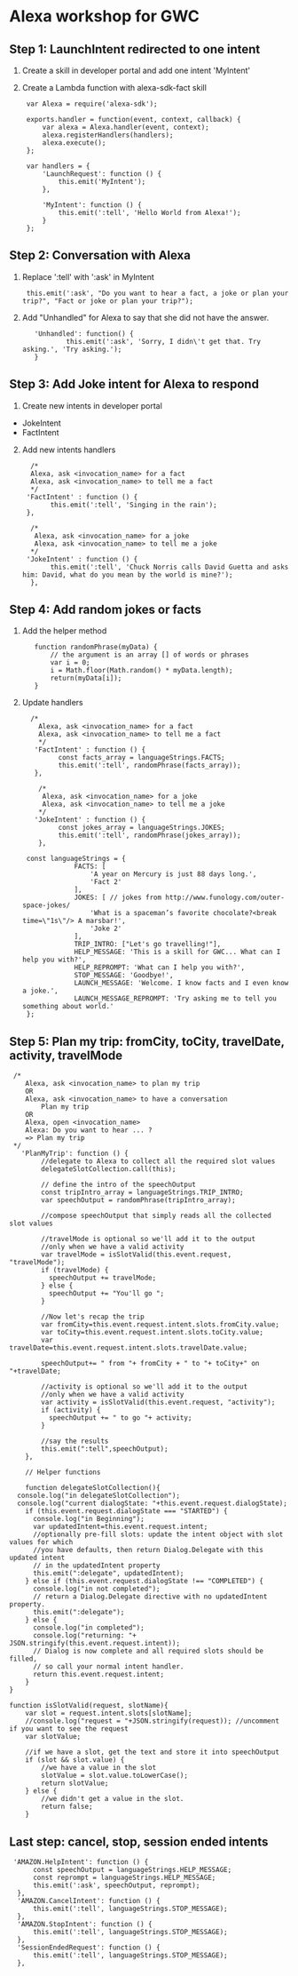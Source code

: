 # Alexa workshop for GWC

## Step 1: LaunchIntent redirected to one intent

1. Create a skill in developer portal and add one intent 'MyIntent'
2. Create a Lambda function with alexa-sdk-fact skill 

        var Alexa = require('alexa-sdk');

        exports.handler = function(event, context, callback) {
            var alexa = Alexa.handler(event, context);
            alexa.registerHandlers(handlers);
            alexa.execute();
        };

        var handlers = {
            'LaunchRequest': function () {
                this.emit('MyIntent');
            },

            'MyIntent': function () {
                this.emit(':tell', 'Hello World from Alexa!');
            }
        };

## Step 2: Conversation with Alexa

1. Replace ':tell' with ':ask' in MyIntent

        this.emit(':ask', "Do you want to hear a fact, a joke or plan your trip?", "Fact or joke or plan your trip?");

2. Add "Unhandled" for Alexa to say that she did not have the answer.

          'Unhandled': function() {
                  this.emit(':ask', 'Sorry, I didn\'t get that. Try asking.', 'Try asking.');
          }
  
  ## Step 3: Add Joke intent for Alexa to respond 
  
  1. Create new intents in developer portal
  
  - JokeIntent  
  - FactIntent
  
  2. Add new intents handlers
  
           /*
           Alexa, ask <invocation_name> for a fact
           Alexa, ask <invocation_name> to tell me a fact
           */
          'FactIntent' : function () {
                this.emit(':tell', 'Singing in the rain');
          },

           /*
            Alexa, ask <invocation_name> for a joke
            Alexa, ask <invocation_name> to tell me a joke
           */
          'JokeIntent' : function () {
                this.emit(':tell', 'Chuck Norris calls David Guetta and asks him: David, what do you mean by the world is mine?');
           },
  
  ## Step 4: Add random jokes or facts
  
  1. Add the helper method
  
 
            function randomPhrase(myData) {
                // the argument is an array [] of words or phrases
                var i = 0;
                i = Math.floor(Math.random() * myData.length);
                return(myData[i]);
            }

2. Update handlers

         /*
           Alexa, ask <invocation_name> for a fact
           Alexa, ask <invocation_name> to tell me a fact
           */
          'FactIntent' : function () {
                const facts_array = languageStrings.FACTS;
                this.emit(':tell', randomPhrase(facts_array));
          },

           /*
            Alexa, ask <invocation_name> for a joke
            Alexa, ask <invocation_name> to tell me a joke
           */
          'JokeIntent' : function () {
                const jokes_array = languageStrings.JOKES;
                this.emit(':tell', randomPhrase(jokes_array));
           },

        const languageStrings = {
                    FACTS: [
                        'A year on Mercury is just 88 days long.',
                        'Fact 2'
                    ],
                    JOKES: [ // jokes from http://www.funology.com/outer-space-jokes/
                        'What is a spaceman’s favorite chocolate?<break time=\"1s\"/> A marsbar!',
                        'Joke 2'
                    ],
                    TRIP_INTRO: ["Let's go travelling!"],
                    HELP_MESSAGE: 'This is a skill for GWC... What can I help you with?',
                    HELP_REPROMPT: 'What can I help you with?',
                    STOP_MESSAGE: 'Goodbye!',
                    LAUNCH_MESSAGE: 'Welcome. I know facts and I even know a joke.',
                    LAUNCH_MESSAGE_REPROMPT: 'Try asking me to tell you something about world.'
        };

## Step 5: Plan my trip: fromCity, toCity, travelDate, activity, travelMode

     /*
        Alexa, ask <invocation_name> to plan my trip
        OR
        Alexa, ask <invocation_name> to have a conversation
            Plan my trip
        OR
        Alexa, open <invocation_name>
        Alexa: Do you want to hear ... ?
        => Plan my trip
     */
       'PlanMyTrip': function () {
            //delegate to Alexa to collect all the required slot values
            delegateSlotCollection.call(this);

            // define the intro of the speechOutput
            const tripIntro_array = languageStrings.TRIP_INTRO;
            var speechOutput = randomPhrase(tripIntro_array);

            //compose speechOutput that simply reads all the collected slot values

            //travelMode is optional so we'll add it to the output
            //only when we have a valid activity
            var travelMode = isSlotValid(this.event.request, "travelMode");
            if (travelMode) {
              speechOutput += travelMode;
            } else {
              speechOutput += "You'll go ";
            }

            //Now let's recap the trip
            var fromCity=this.event.request.intent.slots.fromCity.value;
            var toCity=this.event.request.intent.slots.toCity.value;
            var travelDate=this.event.request.intent.slots.travelDate.value;

            speechOutput+= " from "+ fromCity + " to "+ toCity+" on "+travelDate;

            //activity is optional so we'll add it to the output
            //only when we have a valid activity
            var activity = isSlotValid(this.event.request, "activity");
            if (activity) {
              speechOutput += " to go "+ activity;
            }

            //say the results
            this.emit(":tell",speechOutput);
        },

        // Helper functions

        function delegateSlotCollection(){
      console.log("in delegateSlotCollection");
      console.log("current dialogState: "+this.event.request.dialogState);
        if (this.event.request.dialogState === "STARTED") {
          console.log("in Beginning");
          var updatedIntent=this.event.request.intent;
          //optionally pre-fill slots: update the intent object with slot values for which
          //you have defaults, then return Dialog.Delegate with this updated intent
          // in the updatedIntent property
          this.emit(":delegate", updatedIntent);
        } else if (this.event.request.dialogState !== "COMPLETED") {
          console.log("in not completed");
          // return a Dialog.Delegate directive with no updatedIntent property.
          this.emit(":delegate");
        } else {
          console.log("in completed");
          console.log("returning: "+ JSON.stringify(this.event.request.intent));
          // Dialog is now complete and all required slots should be filled,
          // so call your normal intent handler.
          return this.event.request.intent;
        }
    }

    function isSlotValid(request, slotName){
        var slot = request.intent.slots[slotName];
        //console.log("request = "+JSON.stringify(request)); //uncomment if you want to see the request
        var slotValue;

        //if we have a slot, get the text and store it into speechOutput
        if (slot && slot.value) {
            //we have a value in the slot
            slotValue = slot.value.toLowerCase();
            return slotValue;
        } else {
            //we didn't get a value in the slot.
            return false;
        }

## Last step: cancel, stop, session ended intents

     'AMAZON.HelpIntent': function () {
          const speechOutput = languageStrings.HELP_MESSAGE;
          const reprompt = languageStrings.HELP_MESSAGE;
          this.emit(':ask', speechOutput, reprompt);
      },
      'AMAZON.CancelIntent': function () {
          this.emit(':tell', languageStrings.STOP_MESSAGE);
      },
      'AMAZON.StopIntent': function () {
          this.emit(':tell', languageStrings.STOP_MESSAGE);
      },
      'SessionEndedRequest': function () {
          this.emit(':tell', languageStrings.STOP_MESSAGE);
      },
